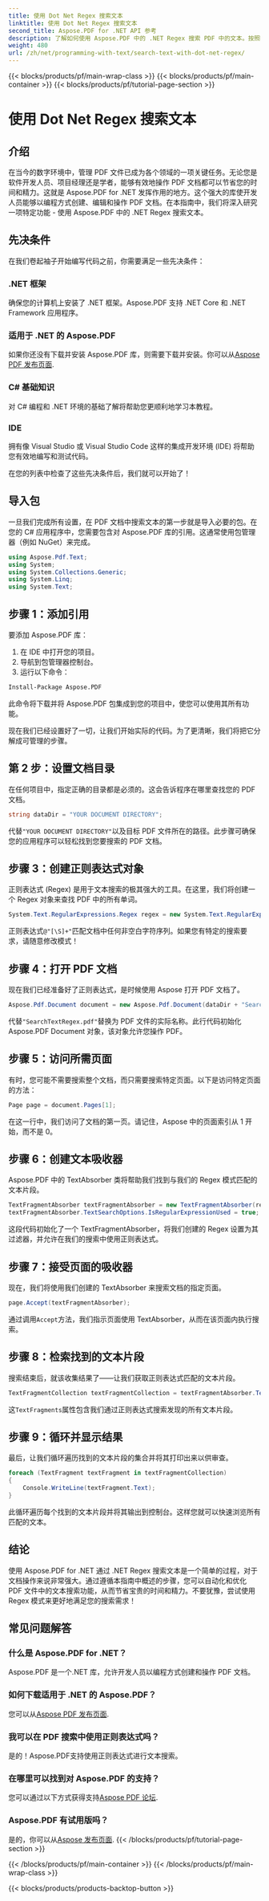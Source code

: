 ```yaml
---
title: 使用 Dot Net Regex 搜索文本
linktitle: 使用 Dot Net Regex 搜索文本
second_title: Aspose.PDF for .NET API 参考
description: 了解如何使用 Aspose.PDF 中的 .NET Regex 搜索 PDF 中的文本。按照我们的分步指南，简化您的 PDF 任务。
weight: 480
url: /zh/net/programming-with-text/search-text-with-dot-net-regex/
---
```


{{< blocks/products/pf/main-wrap-class >}}
{{< blocks/products/pf/main-container >}}
{{< blocks/products/pf/tutorial-page-section >}}

# 使用 Dot Net Regex 搜索文本

## 介绍

在当今的数字环境中，管理 PDF 文件已成为各个领域的一项关键任务。无论您是软件开发人员、项目经理还是学者，能够有效地操作 PDF 文档都可以节省您的时间和精力。这就是 Aspose.PDF for .NET 发挥作用的地方。这个强大的库使开发人员能够以编程方式创建、编辑和操作 PDF 文档。在本指南中，我们将深入研究一项特定功能 - 使用 Aspose.PDF 中的 .NET Regex 搜索文本。

## 先决条件

在我们卷起袖子开始编写代码之前，你需要满足一些先决条件：

### .NET 框架
确保您的计算机上安装了 .NET 框架。Aspose.PDF 支持 .NET Core 和 .NET Framework 应用程序。

### 适用于 .NET 的 Aspose.PDF
如果你还没有下载并安装 Aspose.PDF 库，则需要下载并安装。你可以从[Aspose PDF 发布页面](https://releases.aspose.com/pdf/net/).

### C# 基础知识
对 C# 编程和 .NET 环境的基础了解将帮助您更顺利地学习本教程。

### IDE
拥有像 Visual Studio 或 Visual Studio Code 这样的集成开发环境 (IDE) 将帮助您有效地编写和测试代码。

在您的列表中检查了这些先决条件后，我们就可以开始了！

## 导入包

一旦我们完成所有设置，在 PDF 文档中搜索文本的第一步就是导入必要的包。在您的 C# 应用程序中，您需要包含对 Aspose.PDF 库的引用。这通常使用包管理器（例如 NuGet）来完成。

```csharp
using Aspose.Pdf.Text;
using System;
using System.Collections.Generic;
using System.Linq;
using System.Text;
```

## 步骤 1：添加引用
要添加 Aspose.PDF 库：

1. 在 IDE 中打开您的项目。
2. 导航到包管理器控制台。
3. 运行以下命令：

```bash
Install-Package Aspose.PDF
```

此命令将下载并将 Aspose.PDF 包集成到您的项目中，使您可以使用其所有功能。

现在我们已经设置好了一切，让我们开始实际的代码。为了更清晰，我们将把它分解成可管理的步骤。

## 第 2 步：设置文档目录

在任何项目中，指定正确的目录都是必须的。这会告诉程序在哪里查找您的 PDF 文档。

```csharp
string dataDir = "YOUR DOCUMENT DIRECTORY";
```
代替`"YOUR DOCUMENT DIRECTORY"`以及目标 PDF 文件所在的路径。此步骤可确保您的应用程序可以轻松找到您要搜索的 PDF 文档。

## 步骤 3：创建正则表达式对象

正则表达式 (Regex) 是用于文本搜索的极其强大的工具。在这里，我们将创建一个 Regex 对象来查找 PDF 中的所有单词。 

```csharp
System.Text.RegularExpressions.Regex regex = new System.Text.RegularExpressions.Regex(@"[\S]+");
```
正则表达式`@"[\S]+"`匹配文档中任何非空白字符序列。如果您有特定的搜索要求，请随意修改模式！

## 步骤 4：打开 PDF 文档

现在我们已经准备好了正则表达式，是时候使用 Aspose 打开 PDF 文档了。

```csharp
Aspose.Pdf.Document document = new Aspose.Pdf.Document(dataDir + "SearchTextRegex.pdf");
```
代替`"SearchTextRegex.pdf"`替换为 PDF 文件的实际名称。此行代码初始化 Aspose.PDF Document 对象，该对象允许您操作 PDF。

## 步骤 5：访问所需页面

有时，您可能不需要搜索整个文档，而只需要搜索特定页面。以下是访问特定页面的方法：

```csharp
Page page = document.Pages[1];
```
在这一行中，我们访问了文档的第一页。请记住，Aspose 中的页面索引从 1 开始，而不是 0。

## 步骤 6：创建文本吸收器

Aspose.PDF 中的 TextAbsorber 类将帮助我们找到与我们的 Regex 模式匹配的文本片段。

```csharp
TextFragmentAbsorber textFragmentAbsorber = new TextFragmentAbsorber(regex);
textFragmentAbsorber.TextSearchOptions.IsRegularExpressionUsed = true;
```
这段代码初始化了一个 TextFragmentAbsorber，将我们创建的 Regex 设置为其过滤器，并允许在我们的搜索中使用正则表达式。

## 步骤 7：接受页面的吸收器

现在，我们将使用我们创建的 TextAbsorber 来搜索文档的指定页面。

```csharp
page.Accept(textFragmentAbsorber);
```
通过调用`Accept`方法，我们指示页面使用 TextAbsorber，从而在该页面内执行搜索。

## 步骤 8：检索找到的文本片段

搜索结束后，就该收集结果了——让我们获取正则表达式匹配的文本片段。

```csharp
TextFragmentCollection textFragmentCollection = textFragmentAbsorber.TextFragments;
```
这`TextFragments`属性包含我们通过正则表达式搜索发现的所有文本片段。 

## 步骤 9：循环并显示结果

最后，让我们循环遍历找到的文本片段的集合并将其打印出来以供审查。

```csharp
foreach (TextFragment textFragment in textFragmentCollection)
{
    Console.WriteLine(textFragment.Text);
}
```
此循环遍历每个找到的文本片段并将其输出到控制台。这样您就可以快速浏览所有匹配的文本。

## 结论

使用 Aspose.PDF for .NET 通过 .NET Regex 搜索文本是一个简单的过程，对于文档操作来说非常强大。通过遵循本指南中概述的步骤，您可以自动化和优化 PDF 文件中的文本搜索功能，从而节省宝贵的时间和精力。不要犹豫，尝试使用 Regex 模式来更好地满足您的搜索需求！ 

## 常见问题解答

### 什么是 Aspose.PDF for .NET？
Aspose.PDF 是一个.NET 库，允许开发人员以编程方式创建和操作 PDF 文档。

### 如何下载适用于 .NET 的 Aspose.PDF？
您可以从[Aspose PDF 发布页面](https://releases.aspose.com/pdf/net/).

### 我可以在 PDF 搜索中使用正则表达式吗？
是的！Aspose.PDF支持使用正则表达式进行文本搜索。

### 在哪里可以找到对 Aspose.PDF 的支持？
您可以通过以下方式获得支持[Aspose PDF 论坛](https://forum.aspose.com/c/pdf/10).

### Aspose.PDF 有试用版吗？
是的，你可以从[Aspose 发布页面](https://releases.aspose.com/).
{{< /blocks/products/pf/tutorial-page-section >}}

{{< /blocks/products/pf/main-container >}}
{{< /blocks/products/pf/main-wrap-class >}}

{{< blocks/products/products-backtop-button >}}
